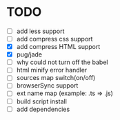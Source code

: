 # TODO

- [ ] add less support
- [ ] add compress css support
- [x] add compress HTML support
- [x] pug/jade
- [ ] why could not turn off the babel
- [ ] html minify error handler
- [ ] sources map switch(on/off)
- [ ] browserSync support
- [ ] ext name map (example: .ts => .js)
- [ ] build script install
- [ ] add dependencies